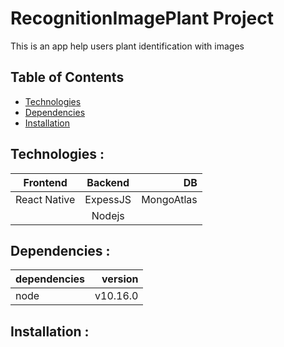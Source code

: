 # RecognitionImagePlant Project
This is an app help users plant identification with images
## Table of Contents
* [Technologies](#technologies)
* [Dependencies](#dependencies)
* [Installation](#installation)
## Technologies <a name="technologies"></a> : 
|  Frontend  | Backend  |    DB    |
|------------|:--------:|---------:|
|React Native| ExpessJS |MongoAtlas|
             |  Nodejs  |
## Dependencies <a name="dependencies"></a> :
|  dependencies  | version  |
|------------|--------:|
|node|v10.16.0|
## Installation <a name="installation"></a> :


  
